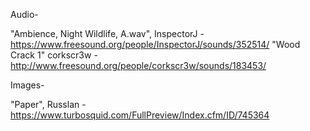 Audio-

"Ambience, Night Wildlife, A.wav", InspectorJ - https://www.freesound.org/people/InspectorJ/sounds/352514/
"Wood Crack 1" corkscr3w - http://www.freesound.org/people/corkscr3w/sounds/183453/


Images-

"Paper", Russlan - https://www.turbosquid.com/FullPreview/Index.cfm/ID/745364
